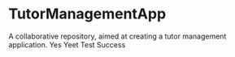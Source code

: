 # TutorManagementApp
A collaborative repository, aimed at creating a tutor management application.
Yes
Yeet
Test Success